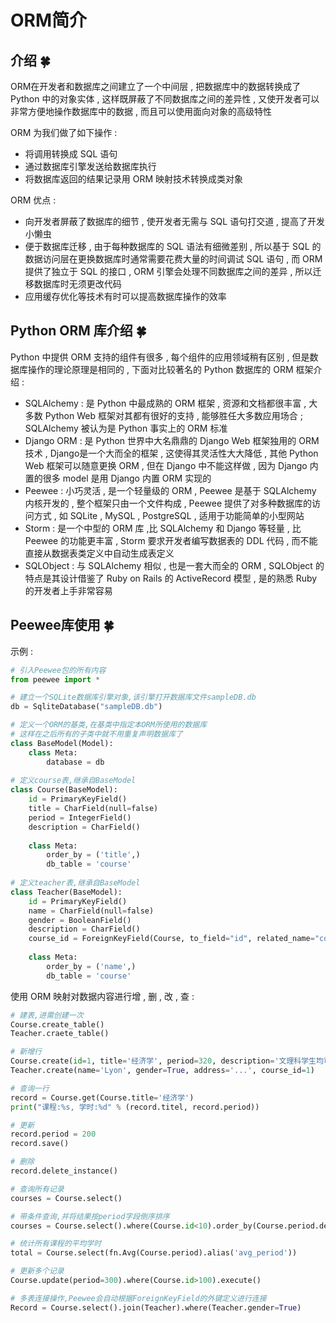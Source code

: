 # ORM简介










<extoc></extoc>

## 介绍  🍀

ORM在开发者和数据库之间建立了一个中间层 , 把数据库中的数据转换成了 Python 中的对象实体 , 这样既屏蔽了不同数据库之间的差异性 , 又使开发者可以非常方便地操作数据库中的数据 , 而且可以使用面向对象的高级特性

ORM 为我们做了如下操作 : 

- 将调用转换成 SQL 语句
- 通过数据库引擎发送给数据库执行
- 将数据库返回的结果记录用 ORM 映射技术转换成类对象

ORM 优点 :

- 向开发者屏蔽了数据库的细节 , 使开发者无需与 SQL 语句打交道 , 提高了开发小懒虫
- 便于数据库迁移 , 由于每种数据库的 SQL 语法有细微差别 , 所以基于 SQL 的数据访问层在更换数据库时通常需要花费大量的时间调试 SQL 语句 , 而 ORM 提供了独立于 SQL 的接口 , ORM 引擎会处理不同数据库之间的差异 , 所以迁移数据库时无须更改代码
- 应用缓存优化等技术有时可以提高数据库操作的效率

## Python ORM 库介绍  🍀

Python 中提供 ORM 支持的组件有很多 , 每个组件的应用领域稍有区别 , 但是数据库操作的理论原理是相同的 , 下面对比较著名的 Python 数据库的 ORM 框架介绍 : 

- SQLAlchemy : 是 Python 中最成熟的 ORM 框架 , 资源和文档都很丰富 , 大多数 Python Web 框架对其都有很好的支持 , 能够胜任大多数应用场合 ; SQLAlchemy 被认为是 Python 事实上的 ORM 标准
- Django ORM : 是 Python 世界中大名鼎鼎的 Django Web 框架独用的 ORM 技术 , Django是一个大而全的框架 , 这使得其灵活性大大降低 , 其他 Python Web 框架可以随意更换 ORM , 但在 Django 中不能这样做 , 因为 Django 内置的很多 model 是用 Django 内置 ORM 实现的
- Peewee : 小巧灵活 , 是一个轻量级的 ORM , Peewee 是基于 SQLAlchemy 内核开发的 , 整个框架只由一个文件构成 , Peewee 提供了对多种数据库的访问方式 , 如 SQLite , MySQL , PostgreSQL , 适用于功能简单的小型网站
- Storm : 是一个中型的 ORM 库 ,比 SQLAlchemy 和 Django 等轻量 , 比 Peewee 的功能更丰富 , Storm 要求开发者编写数据表的 DDL 代码 , 而不能直接从数据表类定义中自动生成表定义
- SQLObject : 与 SQLAlchemy 相似 , 也是一套大而全的 ORM , SQLObject 的特点是其设计借鉴了 Ruby on Rails 的 ActiveRecord 模型 , 是的熟悉 Ruby 的开发者上手非常容易

## Peewee库使用  🍀

示例 : 

```python
# 引入Peewee包的所有内容
from peewee import *

# 建立一个SQLite数据库引擎对象,该引擎打开数据库文件sampleDB.db
db = SqliteDatabase("sampleDB.db")

# 定义一个ORM的基类,在基类中指定本ORM所使用的数据库
# 这样在之后所有的子类中就不用重复声明数据库了
class BaseModel(Model):
    class Meta:
        database = db
  
# 定义course表,继承自BaseModel
class Course(BaseModel):
    id = PrimaryKeyField()
    title = CharField(null=false)
    period = IntegerField()
    description = CharField()
    
    class Meta:
        order_by = ('title',)
        db_table = 'course'
        
# 定义teacher表,继承自BaseModel
class Teacher(BaseModel):
    id = PrimaryKeyField()
    name = CharField(null=false)
    gender = BooleanField()
    description = CharField()
    course_id = ForeignKeyField(Course, to_field="id", related_name="course")
    
    class Meta:
        order_by = ('name',)
        db_table = 'course'
```

使用 ORM 映射对数据内容进行增 , 删 , 改 , 查 : 

```python
# 建表,进需创建一次
Course.create_table()
Teacher.craete_table()

# 新增行
Course.create(id=1, title='经济学', period=320, description='文理科学生均可选修')
Teacher.create(name='Lyon', gender=True, address='...', course_id=1)

# 查询一行
record = Course.get(Course.title='经济学')
print("课程:%s, 学时:%d" % (record.titel, record.period))

# 更新
record.period = 200
record.save()

# 删除
record.delete_instance()

# 查询所有记录
courses = Course.select()

# 带条件查询,并将结果按period字段倒序排序
courses = Course.select().where(Course.id<10).order_by(Course.period.desc())

# 统计所有课程的平均学时
total = Course.select(fn.Avg(Course.period).alias('avg_period'))

# 更新多个记录
Course.update(period=300).where(Course.id>100).execute()

# 多表连接操作,Peewee会自动根据ForeignKeyField的外键定义进行连接
Record = Course.select().join(Teacher).where(Teacher.gender=True)
```